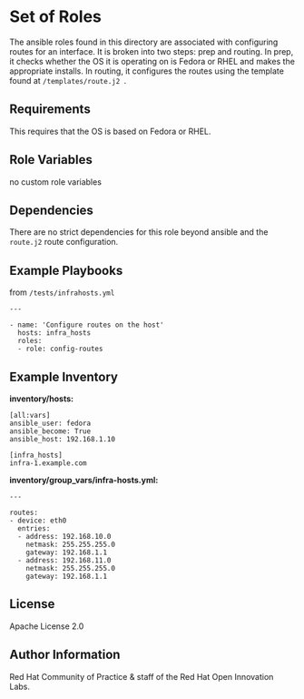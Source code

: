 Set of Roles
============

The ansible roles found in this directory are associated with configuring routes for an interface. It is broken into two steps: prep and routing. In prep, it checks whether the OS it is operating on is Fedora or RHEL and makes the appropriate installs. In routing, it configures the routes using the template found at ```/templates/route.j2 ```.

Requirements
------------

This requires that the OS is based on Fedora or RHEL.

Role Variables
--------------

no custom role variables


Dependencies
------------
There are no strict dependencies for this role beyond ansible and the ```route.j2``` route configuration.

Example Playbooks
----------------
from ```/tests/infrahosts.yml```

```
---

- name: 'Configure routes on the host'
  hosts: infra_hosts
  roles:
  - role: config-routes
```

Example Inventory
----------------

**inventory/hosts:**
```
[all:vars]
ansible_user: fedora
ansible_become: True
ansible_host: 192.168.1.10

[infra_hosts]
infra-1.example.com
```

**inventory/group_vars/infra-hosts.yml:**

```
---

routes:
- device: eth0
  entries:
  - address: 192.168.10.0
    netmask: 255.255.255.0
    gateway: 192.168.1.1
  - address: 192.168.11.0
    netmask: 255.255.255.0
    gateway: 192.168.1.1
```



License
-------

Apache License 2.0


Author Information
------------------

Red Hat Community of Practice & staff of the Red Hat Open Innovation Labs.
